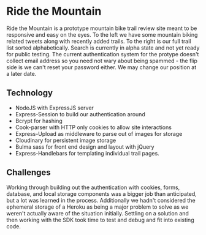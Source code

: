 # Ride the Mountain
Ride the Mountain is a prototype mountain bike trail review site meant to be responsive and easy on the eyes. To the left we have some mountain biking related tweets along with recently added trails. To the right is our full trail list sorted alphabetically. Search is currently in alpha state and not yet ready for public testing. The current authentication system for the protype doesn't collect email address so you need not wary about being spammed - the flip side is we can't reset your password either. We may change our position at a later date.


## Technology 
- NodeJS with ExpressJS server
- Express-Session to build our authentication around
- Bcrypt for hashing
- Cook-parser with HTTP only cookies to allow site interactions
- Express-Upload as middleware to parse out of images for storage
- Cloudinary for persistent image storage
- Bulma sass for front end design and layout with jQuery
- Express-Handlebars for templating individual trail pages.


## Challenges 

Working through building out the authentication with cookies, forms, database, and local storage components was a bigger job than anticipated, but a lot was learned in the process. Additionally we hadn't considered the ephemeral storage of a Heroku as being a major problem to solve as we weren't actually aware of the situation initially. Settling on a solution and then working with the SDK took time to test and debug and fit into existing code.



